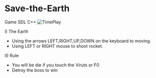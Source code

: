 # Save-the-Earth
Game SDL C++
![TimePlay](https://user-images.githubusercontent.com/80594990/152664874-9414f21f-8704-4547-9a82-d0e845e8abbb.png)

I) The Earth 
- Using the arrows LEFT,RIGHT,UP,DOWN on the keyboard to moving.
- Using  LEFT or RIGHT mouse to shoot rocket.

II) Rule
- You will be die if you touch the Viruts or F0 
- Detroy the boss to win
